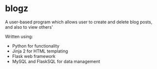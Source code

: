 # blogz

A user-based program which allows user to create and delete blog posts, and also to view others'

Written using:
* Python for functionality
* Jinja 2 for HTML templating
* Flask web framework
* MySQL and FlaskSQL for data management
